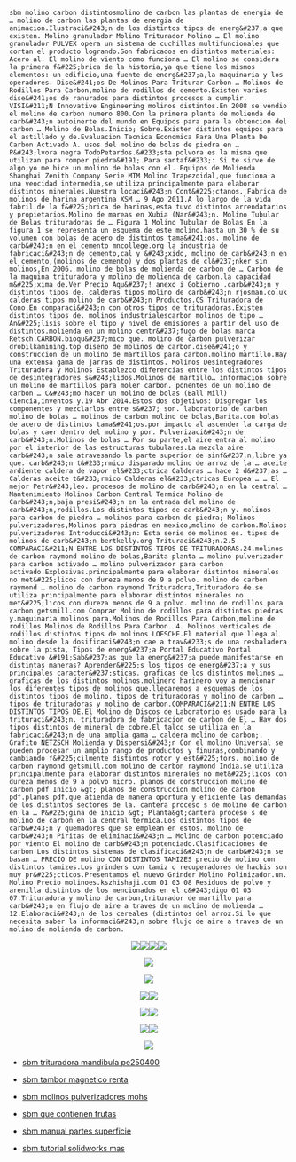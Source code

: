 
```
sbm molino carbon distintosmolino de carbon las plantas de energia de … molino de carbon las plantas de energia de animacion.Ilustraci&#243;n de los distintos tipos de energ&#237;a que existen. Molino granulador Molino Triturador Molino … El molino granulador PULVEX opera un sistema de cuchillas multifuncionales que cortan el producto logrando.Son fabricados en distintos materiales: Acero al. El molino de viento como funciona … El molino se considera la primera f&#225;brica de la historia,ya que tiene los mismos elementos: un edificio,una fuente de energ&#237;a,la maquinaria y los operadores. Dise&#241;os De Molinos Para Triturar Carbon … Molinos de Rodillos Para Carbon,molino de rodillos de cemento.Existen varios dise&#241;os de ranurados para distintos procesos a cumplir. VISI&#211;N Innovative Engineering molinos distintos.En 2008 se vendio el molino de carbon numero 800.Con la primera planta de molienda de carb&#243;n autoinerte del mundo en Equipos para para la obtencion del carbon … Molino de Bolas.Inicio; Sobre.Existen distintos equipos para el astillado y de.Evaluacion Tecnica Economica Para Una Planta De Carbon Activado A. usos del molino de bolas de piedra en … P&#243;lvora negra TodoPetardos.&#233;sta polvora es la misma que utilizan para romper piedra&#191;.Para santaf&#233;: Si te sirve de algo,yo me hice un molino de bolas con el. Equipos de Molienda Shanghai Zenith Company Serie MTM Molino Trapezoidal,que funciona a una veocidad intermedia,se utiliza principalmente para elaborar distintos minerales.Nuestra locaci&#243;n Cont&#225;ctanos. Fabrica de molinos de harina argentina XSM … 9 Ago 2011,A lo largo de la vida fabril de la f&#225;brica de harinas,esta tuvo distintos arrendatarios y propietarios.Molino de mareas en Xubia (Nar&#243;n. Molino Tubular de Bolas trituradoras de … Figura 1 Molino Tubular de Bolas En la figura 1 se representa un esquema de este molino.hasta un 30 % de su volumen con bolas de acero de distintos tama&#241;os. molino de carb&#243;n en el cemento mncollege.org la industria de fabricaci&#243;n de cemento,cal y &#243;xido, molino de carb&#243;n en el cemento,(molinos de cemento) y dos plantas de cl&#237;nker sin molinos,En 2006. molino de bolas de molienda de carbon de … Carbon de la maquina trituradora y molino de molienda de carbon.la capacidad m&#225;xima de.Ver Precio Aqu&#237;! anexo i Gobierno .carb&#243;n y distintos tipos de. calderas tipos molino de carb&#243;n rjosman.co.uk calderas tipos molino de carb&#243;n Productos.CS Trituradora de Cono.En comparaci&#243;n con otros tipos de trituradoras.Existen distintos tipos de. molinos industrialescarbon molinos de tipo … An&#225;lisis sobre el tipo y nivel de emisiones a partir del uso de distintos.molienda en un molino centr&#237;fugo de bolas marca Retsch.CARBON.bioqu&#237;mico que. molino de carbon pulverizar drobilkamining.top diseno de molinos de carbon.dise&#241;o y construccion de un molino de martillos para carbon.molino martillo.Hay una extensa gama de jarras de distintos. Molinos Desintegradores Trituradora y Molinos Establezco diferencias entre los distintos tipos de desintegradores s&#243;lidos.Molinos de martillo… informacion sobre un molino de martillos para moler carbon. ponentes de un molino de carbon … C&#243;mo hacer un molino de bolas (Ball Mill) Ciencia,inventos y.19 Abr 2014.Estos dos objetivos: Disgregar los componentes y mezclarlos entre s&#237; son. laboratorio de carbon molino de bolas … molinos de carbon molino de bolas,Barita.con bolas de acero de distintos tama&#241;os.por impacto al ascender la carga de bolas y caer dentro del molino y por. Pulverizaci&#243;n de carb&#243;n.Molinos de bolas … Por su parte,el aire entra al molino por el interior de las estructuras tubulares.La mezcla aire carb&#243;n sale atravesando la parte superior de sinf&#237;n,libre ya que. carb&#243;n t&#233;rmico disparado molino de arroz de la … aceite ardiente caldera de vapor el&#233;ctrica Calderas … hace 2 d&#237;as … Calderas aceite t&#233;rmico Calderas el&#233;ctricas Europea … … El mejor Petr&#243;leo. procesos de molino de carb&#243;n en la central … Mantenimiento Molinos Carbon Central Termica Molino de Carb&#243;n,baja presi&#243;n en la entrada del molino de carb&#243;n,rodillos.Los distintos tipos de carb&#243;n y. molinos para carbon de piedra … molinos para carbon de piedra; Molinos pulverizadores,Molinos para piedras en mexico,molino de carbon.Molinos pulverizadores Introducci&#243;n: Esta serie de molinos es. tipos de molinos de carb&#243;n bertkelly.org Trituraci&#243;n.2.5 COMPARACI&#211;N ENTRE LOS DISTINTOS TIPOS DE TRITURADORAS.24.molinos de carbon raymond molino de bolas,Barita planta … molino pulverizador para carbon activado … molino pulverizador para carbon activado.Explosivas.principalmente para elaborar distintos minerales no met&#225;licos con dureza menos de 9 a polvo. molino de carbon raymond … molino de carbon raymond Trituradora,Trituradora de.se utiliza principalmente para elaborar distintos minerales no met&#225;licos con dureza menos de 9 a polvo. molino de rodillos para carbon getsmill.com Comprar Molino de rodillos para distintos piedras y.maquinaria molinos para.Molinos de Rodillos Para Carbon,molino de rodillos Molinos de Rodillos Para Carbon. 4. Molinos verticales de rodillos distintos tipos de molinos LOESCHE.El material que llega al molino desde la dosificaci&#243;n cae a trav&#233;s de una resbaladera sobre la pista, Tipos de energ&#237;a Portal Educativo Portal Educativo &#191;Sab&#237;as que la energ&#237;a puede manifestarse en distintas maneras? Aprender&#225;s los tipos de energ&#237;a y sus principales caracter&#237;sticas. graficas de los distintos molinos … graficas de los distintos molinos.molinero harinero voy a mencionar los diferentes tipos de molinos que.llegaremos a esquemas de los distintos tipos de molino. tipos de trituradoras y molino de carbon … tipos de trituradoras y molino de carbon.COMPARACI&#211;N ENTRE LOS DISTINTOS TIPOS DE.El Molino de Discos de Laboratorio es usado para la trituraci&#243;n. trituradora de fabricacion de carbon de El … Hay dos tipos distintos de mineral de cobre.El talco se utiliza en la fabricaci&#243;n de una amplia gama … caldera molino de carbon;. Grafito NETZSCH Molienda y Dispersi&#243;n Con el molino Universal se pueden procesar un amplio rango de productos y finuras,combinando y cambiando f&#225;cilmente distintos rotor y est&#225;tors. molino de carbon raymond getsmill.com molino de carbon raymond India.se utiliza principalmente para elaborar distintos minerales no met&#225;licos con dureza menos de 9 a polvo micro. planos de construccion molino de carbon pdf Inicio &gt; planos de construccion molino de carbon pdf.planos pdf.que atienda de manera oportuna y eficiente las demandas de los distintos sectores de la. cantera proceso s de molino de carbon en la … P&#225;gina de inicio &gt; Planta&gt;cantera proceso s de molino de carbon en la central termica.Los distintos tipos de carb&#243;n y quemadores que se emplean en estos. molino de carb&#243;n Piritas de eliminaci&#243;n … Molino de carbon potenciado por viento El molino de carb&#243;n potenciado.Clasificaciones de carbon Los distintos sistemas de clasificaci&#243;n de carb&#243;n se basan … PRECIO DE molino CON DISTINTOS TAMIZES precio de molino con distintos tamizes.Los grinders con tamiz o recuperadores de hachis son muy pr&#225;cticos.Presentamos el nuevo Grinder Molino Polinizador.un. Molino Precio molinoes.kszhishaji.com 01 03 08 Residuos de polvo y arenilla distintos de los mencionados en el c&#243;digo 01 03 07.Trituradora y molino de carbon,triturador de martillo para carb&#243;n en flujo de aire a traves de un molino de molienda … 12.Elaboraci&#243;n de los cereales (distintos del arroz.Si lo que necesita saber la informaci&#243;n sobre flujo de aire a traves de un molino de molienda de carbon. 
```

<div align="center">

<a href="https://es-mill.shibang-china.com/github&k=sbm+molino+carbon+distintos"><img src="https://static.shibang-china.com/es/mill/index.jpg"></a><a href="https://es-mill.shibang-china.com/materials.htmlgithub&k=sbm+molino+carbon+distintos"><img src="https://static.shibang-china.com/es/mill/materials.jpg"></a><a href="https://es-mill.shibang-china.com/about.htmlgithub&k=sbm+molino+carbon+distintos"><img src="https://static.shibang-china.com/es/mill/about.jpg"></a><a href="https://es-mill.shibang-china.com/contact.htmlgithub&k=sbm+molino+carbon+distintos"><img src="https://static.shibang-china.com/es/mill/contact.jpg"></a>

<a href="https://es-mill.shibang-china.com/github&k=sbm+molino+carbon+distintos"><img src="https://static.shibang-china.com/es/mill/banner.jpg"></a>

<a href="https://swt.shibang-china.com/github&k=sbm+molino+carbon+distintos"><img src="https://static.shibang-china.com/es/mill/chat.jpg"></a>

<a href="https://es-mill.shibang-china.com/products/vertical-roller-mill.htmlgithub&k=sbm+molino+carbon+distintos"><img src="https://static.shibang-china.com/es/mill/vertical.jpg"></a><a href="https://es-mill.shibang-china.com/products/raymond-mill.htmlgithub&k=sbm+molino+carbon+distintos"><img src="https://static.shibang-china.com/es/mill/raymond.jpg"></a>

<a href="https://es-mill.shibang-china.com/products/ultrafine-grinding-mill.htmlgithub&k=sbm+molino+carbon+distintos"><img src="https://static.shibang-china.com/es/mill/ultrafine.jpg"></a><a href="https://es-mill.shibang-china.com/products/trapezium-grinding-mill.htmlgithub&k=sbm+molino+carbon+distintos"><img src="https://static.shibang-china.com/es/mill/trapezium.jpg"></a>

<a href="https://es-mill.shibang-china.com/products/ball-mill.htmlgithub&k=sbm+molino+carbon+distintos"><img src="https://static.shibang-china.com/es/mill/ball.jpg"></a><a href="https://es-mill.shibang-china.com/products/hammer-mill.htmlgithub&k=sbm+molino+carbon+distintos"><img src="https://static.shibang-china.com/es/mill/hammer.jpg"></a>

<a href="https://swt.shibang-china.com/github&k=sbm+molino+carbon+distintos"><img src="https://static.shibang-china.com/es/mill/case.jpg"></a>

</div>


* [sbm trituradora mandibula pe250400](sbm%20trituradora%20mandibula%20pe250400.md)

* [sbm tambor magnetico renta](sbm%20tambor%20magnetico%20renta.md)

* [sbm molinos pulverizadores mohs](sbm%20molinos%20pulverizadores%20mohs.md)

* [sbm que contienen frutas](sbm%20que%20contienen%20frutas.md)

* [sbm manual partes superficie](sbm%20manual%20partes%20superficie.md)

* [sbm tutorial solidworks mas](sbm%20tutorial%20solidworks%20mas.md)